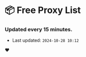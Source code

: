 # :package: Free Proxy List
### Updated every 15 minutes.

- Last updated: `2024-10-28 10:12`

:heart:
